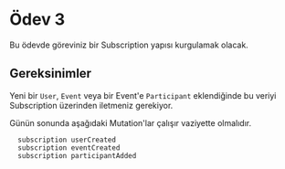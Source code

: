 # Ödev 3

Bu ödevde göreviniz bir Subscription yapısı kurgulamak olacak.

## Gereksinimler
Yeni bir `User`, `Event` veya bir Event'e `Participant` eklendiğinde bu veriyi Subscription üzerinden iletmeniz gerekiyor.

Günün sonunda aşağıdaki Mutation'lar çalışır vaziyette olmalıdır.

```
  subscription userCreated
  subscription eventCreated
  subscription participantAdded
```
